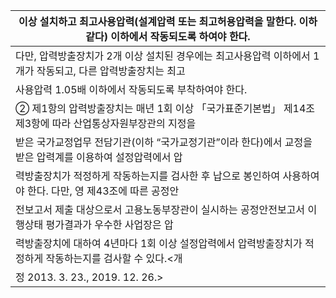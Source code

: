 | 이상 설치하고 최고사용압력(설계압력 또는 최고허용압력을 말한다. 이하 같다) 이하에서 작동되도록 하여야 한다. |
| --- |
| 다만, 압력방출장치가 2개 이상 설치된 경우에는 최고사용압력 이하에서 1개가 작동되고, 다른 압력방출장치는 최고 |
| 사용압력 1.05배 이하에서 작동되도록 부착하여야 한다. |
| ② 제1항의 압력방출장치는 매년 1회 이상 「국가표준기본법」 제14조제3항에 따라 산업통상자원부장관의 지정을 |
| 받은 국가교정업무 전담기관(이하 “국가교정기관”이라 한다)에서 교정을 받은 압력계를 이용하여 설정압력에서 압 |
| 력방출장치가 적정하게 작동하는지를 검사한 후 납으로 봉인하여 사용하여야 한다. 다만, 영 제43조에 따른 공정안 |
| 전보고서 제출 대상으로서 고용노동부장관이 실시하는 공정안전보고서 이행상태 평가결과가 우수한 사업장은 압 |
| 력방출장치에 대하여 4년마다 1회 이상 설정압력에서 압력방출장치가 적정하게 작동하는지를 검사할 수 있다.<개 |
| 정 2013. 3. 23., 2019. 12. 26.> |